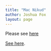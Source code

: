 ```yaml
---
title: "Mac Nikud"
author: Joshua Fox
layout: page
---
```




Please see [here](/yiddish/mac-nikud/) 
<!--end.excerpt-->

<script>
window.location.replace("https://joshuafox.com/yiddish/mac-nikud/");




</script>

[See here](/yiddish/mac-nikud/). 
